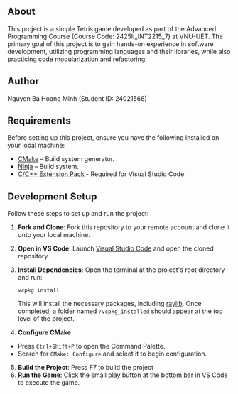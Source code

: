 ## About
This project is a simple Tetris game developed as part of the Advanced Programming Course (Course Code: 2425II_INT2215_7) at VNU-UET. The primary goal of this project is to gain hands-on experience in software development, utilizing programming languages and their libraries, while also practicing code modularization and refactoring.

## Author
Nguyen Ba Hoang Minh (Student ID: 24021568)

## Requirements
Before setting up this project, ensure you have the following installed on your local machine:
- [CMake](https://cmake.org/download/) – Build system generator.
- [Ninja](https://github.com/ninja-build/ninja/releases) – Build system.
- [C/C++ Extension Pack](https://marketplace.visualstudio.com/items?itemName=ms-vscode.cpptools-extension-pack) - Required for Visual Studio Code.

## Development Setup
Follow these steps to set up and run the project:

1. **Fork and Clone**: Fork this repository to your remote account and clone it onto your local machine. 
2. **Open in VS Code**: Launch [Visual Studio Code](https://code.visualstudio.com/) and open the cloned repository.
3. **Install Dependencies**: Open the terminal at the project's root directory and run:

    ```
    vcpkg install
    ```

    This will install the necessary packages, including [raylib](https://www.raylib.com/). Once completed, a folder named `/vcpkg_installed` should appear at the top level of the project.

4. **Configure CMake** 
- Press `Ctrl+Shift+P` to open the Command Palette.
- Search for `CMake: Configure` and select it to begin configuration.
5. **Build the Project**: Press F7 to build the project
6. **Run the Game**: Click the small play button at the bottom bar in VS Code to execute the game.